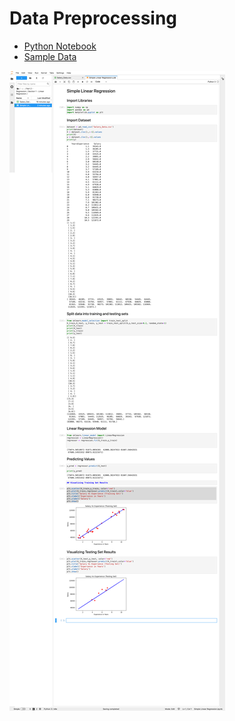 # Data Preprocessing

* [Python Notebook](Simple%20Linear%20Regression.ipynb.ipynb)
* [Sample Data](Salary_Data.csv)

![Notebook](screenshot-001.png)
